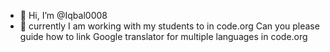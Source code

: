 - 👋 Hi, I’m @Iqbal0008
- 👀 currently I am working with my students to in code.org
Can you please guide how to link Google translator for multiple languages in code.org
